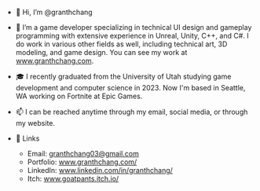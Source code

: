 - 👋 Hi, I’m @granthchang

- 👀 I’m a game developer specializing in technical UI design and gameplay programming with extensive experience in Unreal, Unity, C++, and C#. I do work in various other fields as well, including technical art, 3D modeling, and game design. You can see my work at www.granthchang.com.

- 🎓 I recently graduated from the University of Utah studying game development and computer science in 2023. Now I'm based in Seattle, WA working on Fortnite at Epic Games.

- 📫 I can be reached anytime through my email, social media, or through my website.
        
- 📎 Links
    - Email:      granthchang03@gmail.com
    - Portfolio:  www.granthchang.com/
    - LinkedIn:   www.linkedin.com/in/granthchang/
    - Itch:       www.goatpants.itch.io/
